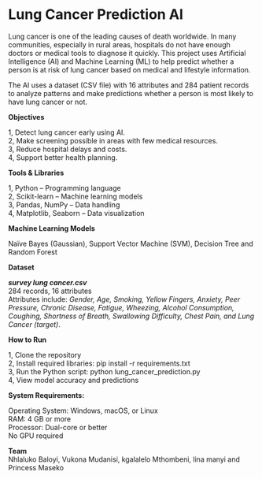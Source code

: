 # Lung Cancer Prediction AI

Lung cancer is one of the leading causes of death worldwide. In many communities, especially in rural areas, hospitals do not have enough doctors or medical tools to diagnose it quickly. This project uses Artificial Intelligence (AI) and Machine Learning (ML) to help predict whether 
a person is at risk of lung cancer based on medical and lifestyle information. 

The AI uses a dataset (CSV file) with 16 attributes and 284 patient records to analyze patterns and make predictions whether a person is most likely to have lung cancer or not.

**Objectives**

1, Detect lung cancer early using AI.  
2, Make screening possible in areas with few medical resources.  
3, Reduce hospital delays and costs.  
4, Support better health planning.  

**Tools & Libraries**

1, Python – Programming language  
2, Scikit-learn – Machine learning models  
3, Pandas, NumPy – Data handling  
4, Matplotlib, Seaborn – Data visualization  

**Machine Learning Models**

Naïve Bayes (Gaussian), 
Support Vector Machine (SVM), 
Decision Tree and 
Random Forest

**Dataset**

**_survey lung cancer.csv_**  
284 records, 16 attributes  
Attributes include: _Gender, Age, Smoking, Yellow Fingers, Anxiety, Peer Pressure, Chronic Disease, Fatigue, Wheezing, Alcohol Consumption, Coughing, Shortness of Breath, Swallowing Difficulty, Chest Pain, and Lung Cancer (target)_.


**How to Run**

1, Clone the repository  
2, Install required libraries: pip install -r requirements.txt  
3, Run the Python script: python lung_cancer_prediction.py  
4, View model accuracy and predictions  

**System Requirements:**

Operating System: Windows, macOS, or Linux  
RAM: 4 GB or more  
Processor: Dual-core or better  
No GPU required  

**Team**  
Nhlaluko Baloyi, Vukona Mudanisi, kgalalelo Mthombeni, lina manyi and Princess Maseko
